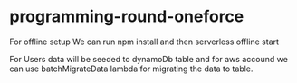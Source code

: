 # programming-round-oneforce

For offline setup We can run npm install and then serverless offline start

For Users data will be seeded to dynamoDb table and for aws accound we can use batchMigrateData lambda for migrating the data to table.
